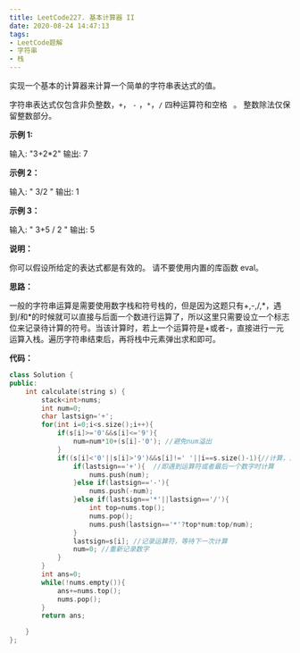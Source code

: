 ```yaml
---
title: LeetCode227. 基本计算器 II
date: 2020-08-24 14:47:13
tags:
- LeetCode题解
- 字符串
- 栈
---
```





实现一个基本的计算器来计算一个简单的字符串表达式的值。 

 

<!-- more -->

字符串表达式仅包含非负整数，`+`， `-` ，`*`，`/` 四种运算符和空格 ` `。 整数除法仅保留整数部分。 

**示例 1:**

输入: "3+2*2"
输出: 7

**示例 2：**

输入: " 3/2 "
输出: 1

**示例 3：**

输入: " 3+5 / 2 "
输出: 5

**说明：**

你可以假设所给定的表达式都是有效的。
请不要使用内置的库函数 eval。

**思路：**

一般的字符串运算是需要使用数字栈和符号栈的，但是因为这题只有+,-,/,*，遇到/和\*的时候就可以直接与后面一个数进行运算了，所以这里只需要设立一个标志位来记录待计算的符号。当该计算时，若上一个运算符是+或者-，直接进行一元运算入栈。遍历字符串结束后，再将栈中元素弹出求和即可。

**代码：**

```cpp
class Solution {
public:
    int calculate(string s) {
        stack<int>nums;
        int num=0;
        char lastsign='+';
        for(int i=0;i<s.size();i++){
            if(s[i]>='0'&&s[i]<='9'){
                num=num*10+(s[i]-'0'); //避免num溢出
            }
            if((s[i]<'0'||s[i]>'9')&&s[i]!=' '||i==s.size()-1){//计算，注意这里是if，不能用else if
                if(lastsign=='+'){  //即遇到运算符或者最后一个数字时计算
                    nums.push(num);
                }else if(lastsign=='-'){
                    nums.push(-num);
                }else if(lastsign=='*'||lastsign=='/'){
                    int top=nums.top();
                    nums.pop();
                    nums.push(lastsign=='*'?top*num:top/num);
                }
                lastsign=s[i]; //记录运算符，等待下一次计算
                num=0; //重新记录数字
            }  
        }
        int ans=0;
        while(!nums.empty()){
            ans+=nums.top();
            nums.pop();
        }
        return ans;

    }
};
```

